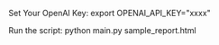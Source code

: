 Set Your OpenAI Key:
export OPENAI_API_KEY="xxxx"

Run the script:
python main.py sample_report.html
